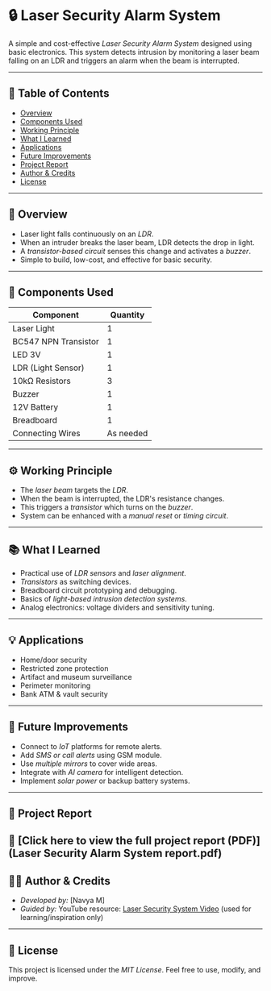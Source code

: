 # 🔒 Laser Security Alarm System

A simple and cost-effective *Laser Security Alarm System* designed using basic electronics. This system detects intrusion by monitoring a laser beam falling on an LDR and triggers an alarm when the beam is interrupted.

---

## 📑 Table of Contents

- [Overview](#-overview)
- [Components Used](#-components-used)
- [Working Principle](#-working-principle)
- [What I Learned](#-what-i-learned)
- [Applications](#-applications)
- [Future Improvements](#-future-improvements)
- [Project Report](#-project-report)
- [Author & Credits](#-author--credits)
- [License](#-license)

---

## 📌 Overview

- Laser light falls continuously on an *LDR*.
- When an intruder breaks the laser beam, LDR detects the drop in light.
- A *transistor-based circuit* senses this change and activates a *buzzer*.
- Simple to build, low-cost, and effective for basic security.

---

## 🧰 Components Used

| Component              | Quantity |
|------------------------|----------|
| Laser Light            | 1        |
| BC547 NPN Transistor   | 1        |
| LED 3V                 | 1        |
| LDR (Light Sensor)     | 1        |
| 10kΩ Resistors         | 3        |
| Buzzer                 | 1        |
| 12V Battery            | 1        |
| Breadboard             | 1        |
| Connecting Wires       | As needed |

---

## ⚙️ Working Principle

- The *laser beam* targets the *LDR*.
- When the beam is interrupted, the LDR's resistance changes.
- This triggers a *transistor* which turns on the *buzzer*.
- System can be enhanced with a *manual reset* or *timing circuit*.

---

## 📚 What I Learned

- Practical use of *LDR sensors* and *laser alignment*.
- *Transistors* as switching devices.
- Breadboard circuit prototyping and debugging.
- Basics of *light-based intrusion detection systems*.
- Analog electronics: voltage dividers and sensitivity tuning.

---

## 💡 Applications

- Home/door security
- Restricted zone protection
- Artifact and museum surveillance
- Perimeter monitoring
- Bank ATM & vault security

---

## 🚀 Future Improvements

- Connect to *IoT* platforms for remote alerts.
- Add *SMS or call alerts* using GSM module.
- Use *multiple mirrors* to cover wide areas.
- Integrate with *AI camera* for intelligent detection.
- Implement *solar power* or backup battery systems.

---

## 📄 Project Report

📄 [Click here to view the full project report (PDF)](Laser Security Alarm System report.pdf)
---

## 🧑‍💻 Author & Credits

- *Developed by:* [Navya M]   
- *Guided by:* YouTube resource: [Laser Security System Video](https://youtu.be/n-Phvv4F59c?si=Q_RM8hCkQ0_x3piY) (used for learning/inspiration only)

---

## 📝 License

This project is licensed under the *MIT License*. Feel free to use, modify, and improve.
